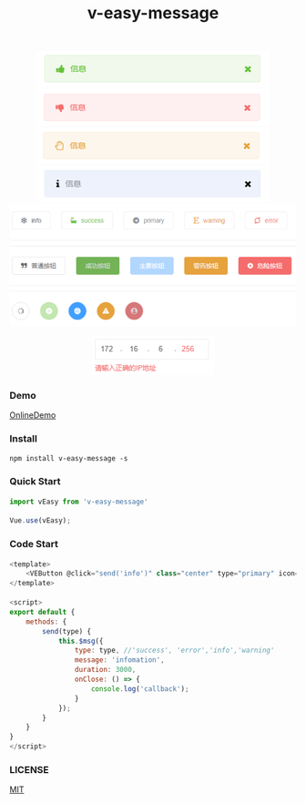 <h1 align="center">v-easy-message</h1>

<p align="center">
	<a href="https://github.com/Linkontoask/v-easy"><img src="https://img.shields.io/badge/v--easy-v0.0.4-blue.svg" alt=""></a>
	<a href="https://github.com/Linkontoask/v-easy"><img src="https://img.shields.io/badge/size-541kb-green.svg" alt=""></a>
	<a href="https://github.com/Linkontoask/v-easy"><img src="https://img.shields.io/badge/vue-2.x-orange.svg" alt=""></a>
	<a href="https://github.com/Linkontoask/v-easy"><img src="https://img.shields.io/badge/license-MIT-red.svg" alt=""></a>
</p>

<p align="center">
	<img src="./img/success.png" alt="">
	<img src="./img/error.png" alt="">
	<img src="./img/warning.png" alt="">
	<img src="./img/info.png" alt="">
	<img src="./img/effect.png" alt="">
</p>

<p align="center">
    <img src="./img/ip.png" alt="">
</p>


### Demo
[OnlineDemo](https://linkontoask.github.io/demo/v-easy/index.html)

### Install
```
npm install v-easy-message -s
```

### Quick Start
``` javascript
import vEasy from 'v-easy-message'

Vue.use(vEasy);
```

### Code Start
``` javascript
<template>
    <VEButton @click="send('info')" class="center" type="primary" icon="chrome" :rotate="true" :circle="true"></VEButton>
</template>

<script>
export default {
    methods: {
        send(type) {
            this.$msg({
                type: type, //'success', 'error','info','warning'
                message: 'infomation',
                duration: 3000,
                onClose: () => {
                    console.log('callback');
                }
            });
        }
    }
}
</script>
```

### LICENSE
[MIT](https://github.com/Linkontoask/v-easy/blob/master/src/components/message/LICENSE)
